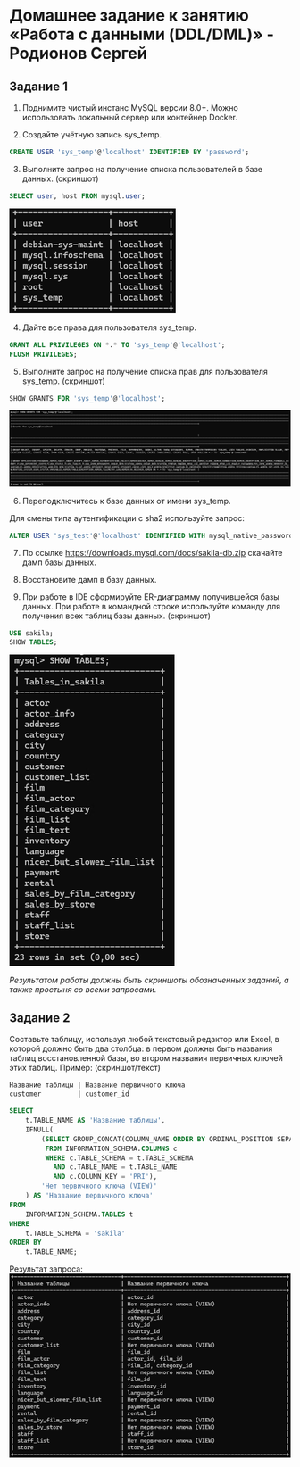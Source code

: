 # Домашнее задание к занятию «Работа с данными (DDL/DML)» - Родионов Сергей
## Задание 1
1. Поднимите чистый инстанс MySQL версии 8.0+. Можно использовать локальный сервер или контейнер Docker.

2. Создайте учётную запись sys_temp. 
```sql
CREATE USER 'sys_temp'@'localhost' IDENTIFIED BY 'password';
```
3. Выполните запрос на получение списка пользователей в базе данных. (скриншот)
```sql
SELECT user, host FROM mysql.user;
```
![](files\12\12-02\12-02-01-1.png)

4. Дайте все права для пользователя sys_temp. 
```sql
GRANT ALL PRIVILEGES ON *.* TO 'sys_temp'@'localhost';
FLUSH PRIVILEGES;
```
5. Выполните запрос на получение списка прав для пользователя sys_temp. (скриншот)
```sql
SHOW GRANTS FOR 'sys_temp'@'localhost';
```
![](files\12\12-02\12-02-01-2.png)

6. Переподключитесь к базе данных от имени sys_temp.

Для смены типа аутентификации с sha2 используйте запрос: 
```sql
ALTER USER 'sys_test'@'localhost' IDENTIFIED WITH mysql_native_password BY 'password';
```
7. По ссылке https://downloads.mysql.com/docs/sakila-db.zip скачайте дамп базы данных.

8. Восстановите дамп в базу данных.

9. При работе в IDE сформируйте ER-диаграмму получившейся базы данных. При работе в командной строке используйте команду для получения всех таблиц базы данных. (скриншот)
```sql
USE sakila;
SHOW TABLES;
```
![](files\12\12-02\12-02-01-3.png)

*Результатом работы должны быть скриншоты обозначенных заданий, а также простыня со всеми запросами.*

## Задание 2
Составьте таблицу, используя любой текстовый редактор или Excel, в которой должно быть два столбца: в первом должны быть названия таблиц восстановленной базы, во втором названия первичных ключей этих таблиц. Пример: (скриншот/текст)
```
Название таблицы | Название первичного ключа
customer         | customer_id
```
```sql
SELECT 
    t.TABLE_NAME AS 'Название таблицы',
    IFNULL(
        (SELECT GROUP_CONCAT(COLUMN_NAME ORDER BY ORDINAL_POSITION SEPARATOR ', ')
         FROM INFORMATION_SCHEMA.COLUMNS c
         WHERE c.TABLE_SCHEMA = t.TABLE_SCHEMA
           AND c.TABLE_NAME = t.TABLE_NAME
           AND c.COLUMN_KEY = 'PRI'),
        'Нет первичного ключа (VIEW)'
    ) AS 'Название первичного ключа'
FROM 
    INFORMATION_SCHEMA.TABLES t
WHERE 
    t.TABLE_SCHEMA = 'sakila'
ORDER BY 
    t.TABLE_NAME;
```
Результат запроса:
![](files\12\12-02\12-02-02-1.png)